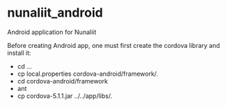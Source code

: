 # nunaliit_android
Android application for Nunaliit


Before creating Android app, one must first create the cordova library and install it:
- cd ...
- cp local.properties cordova-android/framework/.
- cd cordova-android/framework
- ant
- cp cordova-5.1.1.jar ../../app/libs/.


